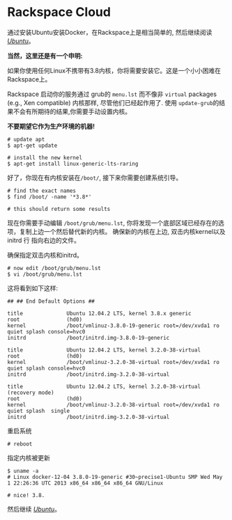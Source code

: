 # Rackspace Cloud

通过安装Ubuntu安装Docker，在Rackspace上是相当简单的, 然后继续阅读 [*Ubuntu*](ubuntulinux.md)。

**当然，这里还是有一个申明:**

如果你使用任何Linux不携带有3.8内核，你将需要安装它。这是一个小小困难在Rackspace上。

Rackspace 启动你的服务通过 grub的 `menu.lst`
而不像非 `virtual` packages (e.g., Xen compatible)
内核那样, 尽管他们已经起作用了. 使用
`update-grub`的结果不会有所期待的结果,你需要手动设置内核。

**不要期望它作为生产环境的机器!**

    # update apt
    $ apt-get update

    # install the new kernel
    $ apt-get install linux-generic-lts-raring

好了，你现在有内核安装在`/boot/`, 接下来你需要创建系统引导。

    # find the exact names
    $ find /boot/ -name '*3.8*'

    # this should return some results

现在你需要手动编辑 `/boot/grub/menu.lst`,
你将发现一个底部区域已经存在的选项，复制上边一个然后替代新的内核。 确保新的内核在上边, 双击内核kernel以及initrd 行 指向右边的文件。

确保指定双击内核和initrd。

    # now edit /boot/grub/menu.lst
    $ vi /boot/grub/menu.lst

这将看到如下这样:

    ## ## End Default Options ##

    title              Ubuntu 12.04.2 LTS, kernel 3.8.x generic
    root               (hd0)
    kernel             /boot/vmlinuz-3.8.0-19-generic root=/dev/xvda1 ro quiet splash console=hvc0
    initrd             /boot/initrd.img-3.8.0-19-generic

    title              Ubuntu 12.04.2 LTS, kernel 3.2.0-38-virtual
    root               (hd0)
    kernel             /boot/vmlinuz-3.2.0-38-virtual root=/dev/xvda1 ro quiet splash console=hvc0
    initrd             /boot/initrd.img-3.2.0-38-virtual

    title              Ubuntu 12.04.2 LTS, kernel 3.2.0-38-virtual (recovery mode)
    root               (hd0)
    kernel             /boot/vmlinuz-3.2.0-38-virtual root=/dev/xvda1 ro quiet splash  single
    initrd             /boot/initrd.img-3.2.0-38-virtual

重启系统

    # reboot

指定内核被更新

    $ uname -a
    # Linux docker-12-04 3.8.0-19-generic #30~precise1-Ubuntu SMP Wed May 1 22:26:36 UTC 2013 x86_64 x86_64 x86_64 GNU/Linux

    # nice! 3.8.

然后继续 [*Ubuntu*](ubuntulinux.md)。
